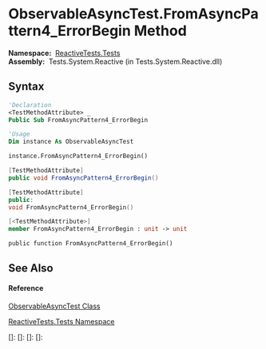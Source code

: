 # ObservableAsyncTest.FromAsyncPattern4\_ErrorBegin Method

**Namespace:**  [ReactiveTests.Tests](ReactiveTests.Tests\ReactiveTests.Tests.md)  
**Assembly:**  Tests.System.Reactive (in Tests.System.Reactive.dll)

## Syntax

```vb
'Declaration
<TestMethodAttribute> _
Public Sub FromAsyncPattern4_ErrorBegin
```

```vb
'Usage
Dim instance As ObservableAsyncTest

instance.FromAsyncPattern4_ErrorBegin()
```

```csharp
[TestMethodAttribute]
public void FromAsyncPattern4_ErrorBegin()
```

```c++
[TestMethodAttribute]
public:
void FromAsyncPattern4_ErrorBegin()
```

```fsharp
[<TestMethodAttribute>]
member FromAsyncPattern4_ErrorBegin : unit -> unit 
```

```jscript
public function FromAsyncPattern4_ErrorBegin()
```

## See Also

#### Reference

[ObservableAsyncTest Class](ObservableAsyncTest\ObservableAsyncTest.md)

[ReactiveTests.Tests Namespace](ReactiveTests.Tests\ReactiveTests.Tests.md)

[]: 
[]: 
[]: 
[]: 